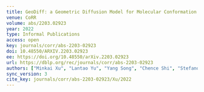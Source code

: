 ```yaml
---
title: GeoDiff: a Geometric Diffusion Model for Molecular Conformation Generation.
venue: CoRR
volume: abs/2203.02923
year: 2022
type: Informal Publications
access: open
key: journals/corr/abs-2203-02923
doi: 10.48550/ARXIV.2203.02923
ee: https://doi.org/10.48550/arXiv.2203.02923
url: https://dblp.org/rec/journals/corr/abs-2203-02923
authors: ["Minkai Xu", "Lantao Yu", "Yang Song", "Chence Shi", "Stefano Ermon", "Jian Tang"]
sync_version: 3
cite_key: journals/corr/abs-2203-02923/Xu/2022
---
```

